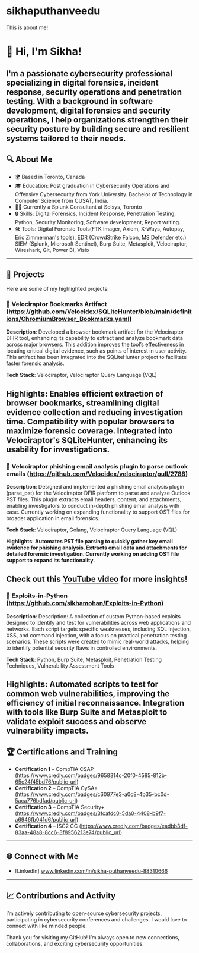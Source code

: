 # sikhaputhanveedu
This is about me!

# 👋 Hi, I'm Sikha!

I'm a passionate cybersecurity professional specializing in digital forensics, incident response, security operations and penetration testing. With a background in software development, digital forensics and security operations, I help organizations strengthen their security posture by building secure and resilient systems tailored to their needs.
---

## 🔍 About Me

- 🌍 Based in Toronto, Canada
- 🎓 Education: Post graduation in  Cybersecurity Operations and Offensive Cybersecurity from York University. Bachelor of Technology in Computer Science from CUSAT, India.
- 👩‍💻 Currently a Splunk Consultant at Solsys, Toronto
- 🔒 Skills: Digital Forensics, Incident Response, Penetration Testing, Python, Security Monitoring, Software development, Report writing.
- 🛠️ Tools: Digital Forensic Tools(FTK Imager, Axiom, X-Ways, Autopsy, Eric Zimmerman's tools), EDR (CrowdStrike Falcon, MS Defender etc.) SIEM (Splunk, Microsoft Sentinel), Burp Suite, Metasploit, Velociraptor, 
              Wireshark, Git, Power BI, Visio

---

## 🚀 Projects

Here are some of my highlighted projects:

### 📁 Velociraptor Bookmarks Artifact (https://github.com/Velocidex/SQLiteHunter/blob/main/definitions/ChromiumBrowser_Bookmarks.yaml)
**Description**: Developed a browser bookmark artifact for the Velociraptor DFIR tool, enhancing its capability to extract and analyze bookmark data across major browsers. This addition improves the tool’s effectiveness in locating critical digital evidence, such as points of interest in user activity. This artifact has been integrated into the SQLiteHunter project to facilitate faster forensic analysis.

**Tech Stack**: Velociraptor, Velociraptor Query Language (VQL)

**Highlights:**
Enables efficient extraction of browser bookmarks, streamlining digital evidence collection and reducing investigation time.
Compatibility with popular browsers to maximize forensic coverage. Integrated into Velociraptor's SQLiteHunter, enhancing its usability for investigations.
--------------------------------------------------------------------------------------------------------------------------------------------------------------------------------------------------------------------

### 📁 Velociraptor phishing email analysis plugin to parse outlook emails (https://github.com/Velocidex/velociraptor/pull/2788)
**Description**: Designed and implemented a phishing email analysis plugin (parse_pst) for the Velociraptor DFIR platform to parse and analyze Outlook PST files. This plugin extracts email headers, content, and attachments, enabling investigators to conduct in-depth phishing email analysis with ease. Currently working on expanding functionality to support OST files for broader application in email forensics.

**Tech Stack**: Velociraptor, Golang, Velociraptor Query Language (VQL)

**Highlights**:
**Automates PST file parsing to quickly gather key email evidence for phishing analysis.
Extracts email data and attachments for detailed forensic investigation.
Currently working on adding OST file support to expand its functionality.**

Check out this [YouTube video](https://www.youtube.com/watch?v=2s2DIcFeKlM&t=1s) for more insights!
--------------------------------------------------------------------------------------------------------------------------------------------------------------------------------------------------------------------

### 📁 Exploits-in-Python (https://github.com/sikhamohan/Exploits-in-Python)
**Description**: Description: A collection of custom Python-based exploits designed to identify and test for vulnerabilities across web applications and networks. Each script targets specific weaknesses, including SQL injection, XSS, and command injection, with a focus on practical penetration testing scenarios. These scripts were created to mimic real-world attacks, helping to identify potential security flaws in controlled environments.

**Tech Stack**: Python, Burp Suite, Metasploit, Penetration Testing Techniques, Vulnerability Assessment Tools

**Highlights**:
**Automated scripts to test for common web vulnerabilities, improving the efficiency of initial reconnaissance.
Integration with tools like Burp Suite and Metasploit to validate exploit success and observe vulnerability impacts.**
--------------------------------------------------------------------------------------------------------------------------------------------------------------------------------------------------------------------

## 🏆 Certifications and Training

- **Certification 1** – CompTIA CSAP (https://www.credly.com/badges/9658314c-20f0-4585-812b-65c24f45bd76/public_url)
- **Certification 2** – CompTIA CySA+ (https://www.credly.com/badges/c60977e3-a0c8-4b35-bc0d-5aca776bdfad/public_url)
- **Certification 3** – CompTIA Security+ (https://www.credly.com/badges/3fcafdc0-5da0-4408-b9f7-a6946fb041d6/public_url)
- **Certification 4** – ISC2 CC (https://www.credly.com/badges/eadbb3df-83aa-48a8-8cc6-3f8956213e74/public_url)

---

## 🌐 Connect with Me

- [LinkedIn] www.linkedin.com/in/sikha-puthanveedu-88310666

---

## 📈 Contributions and Activity

I’m actively contributing to open-source cybersecurity projects, participating in cybersecurity conferences and challenges. I would love to connect with like minded people.

Thank you for visiting my GitHub! I’m always open to new connections, collaborations, and exciting cybersecurity opportunities.

